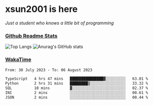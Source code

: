 # xsun2001 is here

*Just a student who knows a little bit of programming*

### [Github Readme Stats](https://github.com/anuraghazra/github-readme-stats)

![Top Langs](https://github-readme-stats.vercel.app/api/top-langs/?username=xsun2001&layout=compact&theme=radical) ![Anurag's GitHub stats](https://github-readme-stats.vercel.app/api?username=xsun2001&show_icons=true&theme=radical)

### [WakaTime](https://wakatime.com)

<!--START_SECTION:waka-->

```txt
From: 30 July 2023 - To: 06 August 2023

TypeScript   4 hrs 47 mins   ███████████████▓░░░░░░░░░   63.01 %
Python       2 hrs 31 mins   ████████▒░░░░░░░░░░░░░░░░   33.32 %
SQL          10 mins         ▓░░░░░░░░░░░░░░░░░░░░░░░░   02.37 %
INI          2 mins          ░░░░░░░░░░░░░░░░░░░░░░░░░   00.61 %
JSON         2 mins          ░░░░░░░░░░░░░░░░░░░░░░░░░   00.44 %
```

<!--END_SECTION:waka-->

